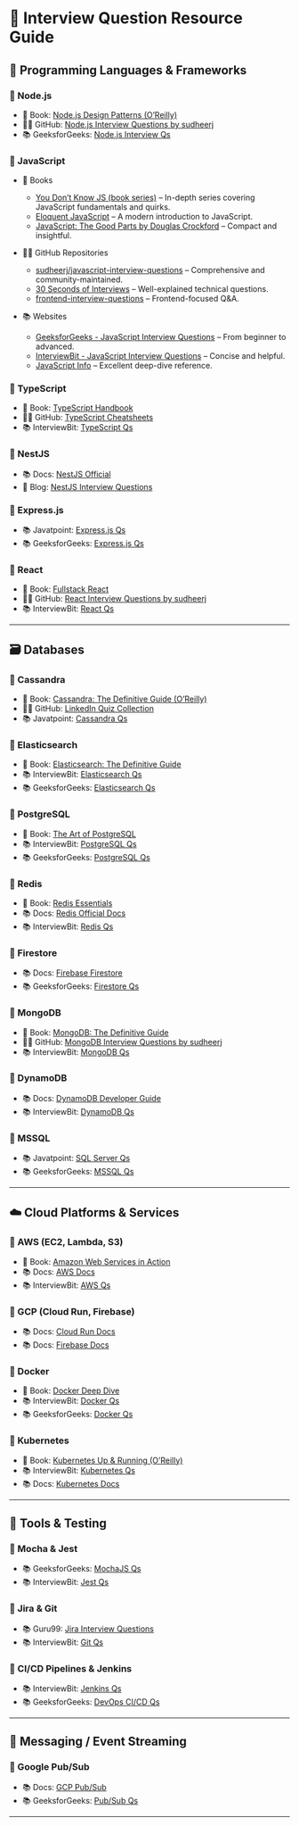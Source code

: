 # 📘 Interview Question Resource Guide

## 🧠 Programming Languages & Frameworks

### 🔹 Node.js
- 📘 Book: [Node.js Design Patterns (O’Reilly)](https://www.oreilly.com/library/view/nodejs-design-patterns/9781839214110/)
- 🧑‍💻 GitHub: [Node.js Interview Questions by sudheerj](https://github.com/sudheerj/javascript-interview-questions#nodejs-interview-questions)
- 📚 GeeksforGeeks: [Node.js Interview Qs](https://www.geeksforgeeks.org/nodejs-interview-questions/)

### 🔹 JavaScript

- 📘 Books
  - [You Don’t Know JS (book series)](https://github.com/getify/You-Dont-Know-JS) – In-depth series covering JavaScript fundamentals and quirks.
  - [Eloquent JavaScript](https://eloquentjavascript.net/) – A modern introduction to JavaScript.
  - [JavaScript: The Good Parts by Douglas Crockford](https://www.oreilly.com/library/view/javascript-the-good/9780596517748/) – Compact and insightful.

- 🧑‍💻 GitHub Repositories
  - [sudheerj/javascript-interview-questions](https://github.com/sudheerj/javascript-interview-questions) – Comprehensive and community-maintained.
  - [30 Seconds of Interviews](https://github.com/30-seconds/30-seconds-of-interviews) – Well-explained technical questions.
  - [frontend-interview-questions](https://github.com/h5bp/Front-end-Developer-Interview-Questions) – Frontend-focused Q&A.

- 📚 Websites
  - [GeeksforGeeks - JavaScript Interview Questions](https://www.geeksforgeeks.org/javascript-interview-questions/) – From beginner to advanced.
  - [InterviewBit - JavaScript Interview Questions](https://www.interviewbit.com/javascript-interview-questions/) – Concise and helpful.
  - [JavaScript Info](https://javascript.info/) – Excellent deep-dive reference.


### 🔹 TypeScript
- 📘 Book: [TypeScript Handbook](https://www.typescriptlang.org/docs/)
- 🧑‍💻 GitHub: [TypeScript Cheatsheets](https://github.com/typescript-cheatsheets/react-typescript-cheatsheet)
- 📚 InterviewBit: [TypeScript Qs](https://www.interviewbit.com/typescript-interview-questions/)

### 🔹 NestJS
- 📚 Docs: [NestJS Official](https://docs.nestjs.com/)
- 📘 Blog: [NestJS Interview Questions](https://dev.to/gautham495/nestjs-interview-questions-2oea)

### 🔹 Express.js
- 📚 Javatpoint: [Express.js Qs](https://www.javatpoint.com/expressjs-interview-questions)
- 📚 GeeksforGeeks: [Express.js Qs](https://www.geeksforgeeks.org/express-js-interview-questions/)

### 🔹 React
- 📘 Book: [Fullstack React](https://www.fullstackreact.com/)
- 🧑‍💻 GitHub: [React Interview Questions by sudheerj](https://github.com/sudheerj/reactjs-interview-questions)
- 📚 InterviewBit: [React Qs](https://www.interviewbit.com/react-interview-questions/)

---

## 🗃️ Databases

### 🔹 Cassandra
- 📘 Book: [Cassandra: The Definitive Guide (O’Reilly)](https://www.oreilly.com/library/view/cassandra-the-definitive/9781098115147/)
- 🧑‍💻 GitHub: [LinkedIn Quiz Collection](https://github.com/Ebazhanov/linkedin-skill-assessments-quizzes#apache-cassandra)
- 📚 Javatpoint: [Cassandra Qs](https://www.javatpoint.com/cassandra-interview-questions)

### 🔹 Elasticsearch
- 📘 Book: [Elasticsearch: The Definitive Guide](https://www.elastic.co/guide/en/elasticsearch/guide/current/index.html)
- 📚 InterviewBit: [Elasticsearch Qs](https://www.interviewbit.com/elasticsearch-interview-questions/)
- 📚 GeeksforGeeks: [Elasticsearch Qs](https://www.geeksforgeeks.org/elasticsearch-interview-questions/)

### 🔹 PostgreSQL
- 📘 Book: [The Art of PostgreSQL](https://theartofpostgresql.com/)
- 📚 InterviewBit: [PostgreSQL Qs](https://www.interviewbit.com/postgresql-interview-questions/)
- 📚 GeeksforGeeks: [PostgreSQL Qs](https://www.geeksforgeeks.org/postgresql-interview-questions/)

### 🔹 Redis
- 📘 Book: [Redis Essentials](https://www.packtpub.com/product/redis-essentials/9781783980123)
- 📚 Docs: [Redis Official Docs](https://redis.io/docs/latest/)
- 📚 InterviewBit: [Redis Qs](https://www.interviewbit.com/redis-interview-questions/)

### 🔹 Firestore
- 📚 Docs: [Firebase Firestore](https://firebase.google.com/docs/firestore)
- 📚 GeeksforGeeks: [Firestore Qs](https://www.geeksforgeeks.org/google-firestore-interview-questions/)

### 🔹 MongoDB
- 📘 Book: [MongoDB: The Definitive Guide](https://www.oreilly.com/library/view/mongodb-the-definitive/9781449344795/)
- 🧑‍💻 GitHub: [MongoDB Interview Questions by sudheerj](https://github.com/sudheerj/mongodb-interview-questions)
- 📚 InterviewBit: [MongoDB Qs](https://www.interviewbit.com/mongodb-interview-questions/)

### 🔹 DynamoDB
- 📚 Docs: [DynamoDB Developer Guide](https://docs.aws.amazon.com/amazondynamodb/latest/developerguide/)
- 📚 InterviewBit: [DynamoDB Qs](https://www.interviewbit.com/dynamodb-interview-questions/)

### 🔹 MSSQL
- 📚 Javatpoint: [SQL Server Qs](https://www.javatpoint.com/sql-server-interview-questions)
- 📚 GeeksforGeeks: [MSSQL Qs](https://www.geeksforgeeks.org/sql-server-interview-questions/)

---

## ☁️ Cloud Platforms & Services

### 🔹 AWS (EC2, Lambda, S3)
- 📘 Book: [Amazon Web Services in Action](https://www.manning.com/books/amazon-web-services-in-action)
- 📚 Docs: [AWS Docs](https://docs.aws.amazon.com/)
- 📚 InterviewBit: [AWS Qs](https://www.interviewbit.com/aws-interview-questions/)

### 🔹 GCP (Cloud Run, Firebase)
- 📚 Docs: [Cloud Run Docs](https://cloud.google.com/run/docs)
- 📚 Docs: [Firebase Docs](https://firebase.google.com/docs/)

### 🔹 Docker
- 📘 Book: [Docker Deep Dive](https://www.amazon.com/Docker-Deep-Dive-Nigel-Poulton/dp/1521822808)
- 📚 InterviewBit: [Docker Qs](https://www.interviewbit.com/docker-interview-questions/)
- 📚 GeeksforGeeks: [Docker Qs](https://www.geeksforgeeks.org/docker-interview-questions/)

### 🔹 Kubernetes
- 📘 Book: [Kubernetes Up & Running (O’Reilly)](https://www.oreilly.com/library/view/kubernetes-up-and/9781098110203/)
- 📚 InterviewBit: [Kubernetes Qs](https://www.interviewbit.com/kubernetes-interview-questions/)
- 📚 Docs: [Kubernetes Docs](https://kubernetes.io/docs/home/)

---

## 🧪 Tools & Testing

### 🔹 Mocha & Jest
- 📚 GeeksforGeeks: [MochaJS Qs](https://www.geeksforgeeks.org/mochajs-interview-questions/)
- 📚 InterviewBit: [Jest Qs](https://www.interviewbit.com/jest-interview-questions/)

### 🔹 Jira & Git
- 📚 Guru99: [Jira Interview Questions](https://www.guru99.com/jira-interview-questions.html)
- 📚 InterviewBit: [Git Qs](https://www.interviewbit.com/git-interview-questions/)

### 🔹 CI/CD Pipelines & Jenkins
- 📚 InterviewBit: [Jenkins Qs](https://www.interviewbit.com/jenkins-interview-questions/)
- 📚 GeeksforGeeks: [DevOps CI/CD Qs](https://www.geeksforgeeks.org/devops-interview-questions/)

---

## 📡 Messaging / Event Streaming

### 🔹 Google Pub/Sub
- 📚 Docs: [GCP Pub/Sub](https://cloud.google.com/pubsub/docs/overview)
- 📚 GeeksforGeeks: [Pub/Sub Qs](https://www.geeksforgeeks.org/google-cloud-pub-sub-interview-questions/)

---
